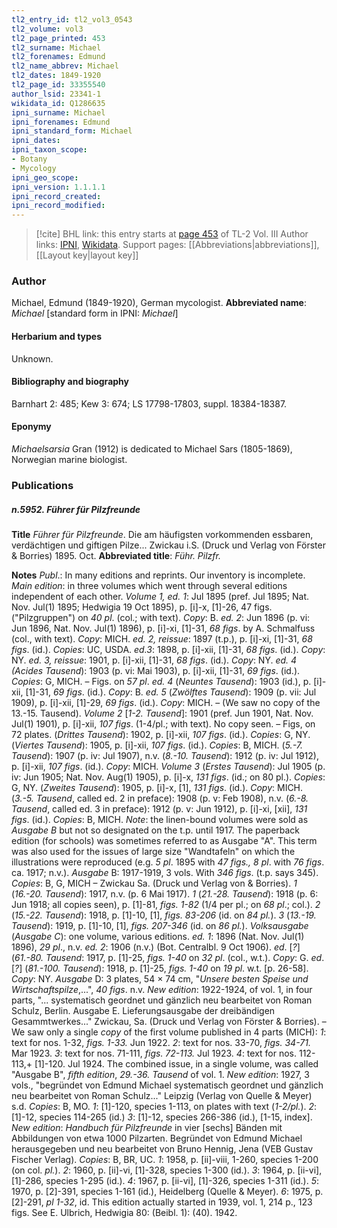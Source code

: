 ```yaml
---
tl2_entry_id: tl2_vol3_0543
tl2_volume: vol3
tl2_page_printed: 453
tl2_surname: Michael
tl2_forenames: Edmund
tl2_name_abbrev: Michael
tl2_dates: 1849-1920
tl2_page_id: 33355540
author_lsid: 23341-1
wikidata_id: Q1286635
ipni_surname: Michael
ipni_forenames: Edmund
ipni_standard_form: Michael
ipni_dates: 
ipni_taxon_scope: 
- Botany
- Mycology
ipni_geo_scope: 
ipni_version: 1.1.1.1
ipni_record_created: 
ipni_record_modified:
---
```


> [!cite] BHL link: this entry starts at [page 453](https://www.biodiversitylibrary.org/page/33355540) of TL-2 Vol. III
> Author links: [IPNI](https://www.ipni.org/a/23341-1), [Wikidata](https://www.wikidata.org/wiki/Q1286635). Support pages: [[Abbreviations|abbreviations]], [[Layout key|layout key]]

### Author

Michael, Edmund (1849-1920), German mycologist. 
**Abbreviated name**: *Michael* \[standard form in IPNI: *Michael*\]

#### Herbarium and types

Unknown.

#### Bibliography and biography

Barnhart 2: 485; Kew 3: 674; LS 17798-17803, suppl. 18384-18387.

#### Eponymy

*Michaelsarsia* Gran (1912) is dedicated to Michael Sars (1805-1869), Norwegian marine biologist.

### Publications

##### n.5952. Führer für Pilzfreunde

**Title**
*Führer für Pilzfreunde*. Die am häufigsten vorkommenden essbaren, verdächtigen und giftigen Pilze... Zwickau i.S. (Druck und Verlag von Förster & Borries) 1895. Oct.
**Abbreviated title**: *Führ. Pilzfr.*

**Notes**
*Publ*.: In many editions and reprints. Our inventory is incomplete.
*Main edition*: in three volumes which went through several editions independent of each other.
*Volume 1, ed. 1*: Jul 1895 (pref. Jul 1895; Nat. Nov. Jul(1) 1895; Hedwigia 19 Oct 1895), p. \[i\]-x, \[1\]-26, 47 figs. ("Pilzgruppen") on *40 pl*. (col.; with text). *Copy*: B.
*ed. 2*: Jun 1896 (p. vi: Jun 1896, Nat. Nov. Jul(1) 1896), p. \[i\]-xi, \[1\]-31, *68 figs*. by A. Schmalfuss (col., with text). *Copy*: MICH.
*ed. 2, reissue*: 1897 (t.p.), p. \[i\]-xi, \[1\]-31, *68 figs*. (id.). *Copies*: UC, USDA.
*ed.3*: 1898, p. \[i\]-xii, \[1\]-31, *68 figs*. (id.). *Copy*: NY.
*ed. 3, reissue*: 1901, p. \[i\]-xii, \[1\]-31, *68 figs*. (id.). *Copy*: NY.
*ed. 4 (Acides Tausend*): 1903 (p. vi: Mai 1903), p. \[i\]-xii, \[1\]-31, *69 figs*. (id.). *Copies*: G, MICH. – Figs. on *57 pl*.
*ed. 4* (*Neuntes Tausend*): 1903 (id.), p. \[i\]-xii, \[1\]-31, *69 figs*. (id.). *Copy*: B.
*ed. 5* (*Zwölftes Tausend*): 1909 (p. vii: Jul 1909), p. \[i\]-xii, \[1\]-29, *69 figs*. (id.). *Copy*: MICH. – (We saw no copy of the 13.-15. Tausend).
*Volume 2* \[*1-2. Tausend*\]: 1901 (pref. Jun 1901, Nat. Nov. Jul(1) 1901), p. \[i\]-xii, *107 figs*. (1-4/pl.; with text). No copy seen. – Figs, on 72 plates.
(*Drittes Tausend*): 1902, p. \[i\]-xii, *107 figs*. (id.). *Copies*: G, NY. (*Viertes Tausend*): 1905, p. \[i\]-xii, *107 figs*. (id.). *Copies*: B, MICH. (*5.-7. Tausend*): 1907 (p. iv: Jul 1907), n.v.
(*8.-10. Tausend*): 1912 (p. iv: Jul 1912), p. \[i\]-xii, *107 figs*. (id.). *Copy*: MICH.
*Volume 3* (*Erstes Tausend*): Jul 1905 (p. iv: Jun 1905; Nat. Nov. Aug(1) 1905), p. \[i\]-x, *131* *figs*. (id.; on 80 pl.). *Copies*: G, NY.
(*Zweites Tausend*): 1905, p. \[i\]-x, \[1\], *131 figs*. (id.). *Copy*: MICH. (*3.-5. Tausend*, called ed. 2 in preface): 1908 (p. v: Feb 1908), n.v. (*6.-8. Tausend*, called ed. 3 in preface): 1912 (p. v: Jun 1912), p. \[i\]-xi, \[xii\], *131 figs*. (id.). *Copies*: B, MICH.
*Note*: the linen-bound volumes were sold as *Ausgabe B* but not so designated on the t.p. until 1917. The paperback edition (for schools) was sometimes referred to as Ausgabe "A". This term was also used for the issues of large size "Wandtafeln" on which the illustrations were reproduced (e.g. *5 pl*. 1895 with *47 figs., 8 pl*. with *76 figs*. ca. 1917; n.v.).
*Ausgabe* B: 1917-1919, 3 vols. With *346 figs*. (t.p. says 345). *Copies*: B, G, MICH – Zwickau Sa. (Druck und Verlag von & Borries).
*1* (*16.-20. Tausend*): 1917, n.v. (p. 6 Mai 1917).
*1* (*21.-28. Tausend*): 1918 (p. 6: Jun 1918; all copies seen), p. \[1\]-81, *figs. 1-82* (1/4 per pl.; on *68 pl*.; col.).
*2* (*15.-22. Tausend*): 1918, p. \[1\]-10, \[1\], *figs. 83-206* (id. on *84 pl.*).
*3* (*13.-19. Tausend*): 1919, p. \[1\]-10, \[1\], *figs. 207-346* (id. on *86 pl.*).
*Volksausgabe* (*Ausgabe C*): one volume, various editions.
*ed. 1*: 1896 (Nat. Nov. Jul(1) 1896), *29 pl*., n.v.
*ed. 2*: 1906 (n.v.) (Bot. Centralbl. 9 Oct 1906).
*ed*. \[*?*\] (*61.-80. Tausend*: 1917, p. \[1\]-25, *figs. 1-40* on *32 pl*. (col., w.t.). *Copy*: G.
*ed*. \[*?*\] (*81.-100. Tausend*): 1918, p. \[1\]-25, *figs. 1-40* on *19 pl*. w.t. \[p. 26-58\]. *Copy*: NY.
*Ausgabe* D: 3 plates, 54 × 74 cm, "*Unsere besten Speise und Wirtschaftspilze*,...", *40 figs*. n.v.
*New edition*: 1922-1924, of vol. 1, in four parts, "... systematisch geordnet und gänzlich neu bearbeitet von Roman Schulz, Berlin. Ausgabe E. Lieferungsausgabe der dreibändigen Gesammtwerkes..." Zwickau, Sa. (Druck und Verlag von Förster & Borries). – We saw only a single *copy* of the first volume published in 4 parts (MICH):
*1*: text for nos. 1-32, *figs. 1-33.* Jun 1922.
*2*: text for nos. 33-70, *figs. 34-71.* Mar 1923.
*3*: text for nos. 71-111, *figs. 72-113.* Jul 1923.
*4*: text for nos. 112-113,+ \[1\]-120. Jul 1924.
The combined issue, in a single volume, was called "Ausgabe B", *fifth edition*, *29.-36. Tausend* of vol. 1.
*New edition*: 1927, 3 vols., "begründet von Edmund Michael systematisch geordnet und gänzlich neu bearbeitet von Roman Schulz..." Leipzig (Verlag von Quelle & Meyer) s.d. *Copies*: B, MO.
*1*: \[1\]-120, species 1-113, on plates with text (*1-2/pl.*).
*2*: \[1\]-12, species 114-265 (id.)
*3*: \[1\]-12, species 266-386 (id.), \[1-15, index\].
*New edition*: *Handbuch für Pilzfreunde* in vier \[sechs\] Bänden mit Abbildungen von etwa 1000 Pilzarten. Begründet von Edmund Michael herausgegeben und neu bearbeitet von Bruno Hennig, Jena (VEB Gustav Fischer Verlag). *Copies*: B, BR, UC.
*1*: 1958, p. \[ii\]-viii, 1-260, species 1-200 (on col. *pl.*).
*2*: 1960, p. \[ii\]-vi, \[1\]-328, species 1-300 (id.).
*3*: 1964, p. \[ii-vi\], \[1\]-286, species 1-295 (id.).
*4*: 1967, p. \[ii-vi\], \[1\]-326, species 1-311 (id.).
*5*: 1970, p. \[2\]-391, species 1-161 (id.), Heidelberg (Quelle & Meyer).
*6*: 1975, p. \[2\]-291, *pl 1-32*, id.
This edition actually started in 1939, vol. 1, 214 p., 123 figs. See E. Ulbrich, Hedwigia 80: (Beibl. 1): (40). 1942.

